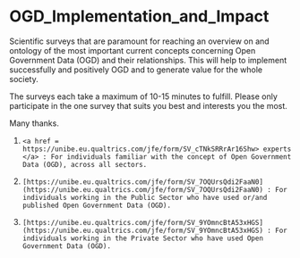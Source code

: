 # OGD_Implementation_and_Impact
Scientific surveys that are paramount for reaching an overview on and ontology of the most important current concepts concerning Open Government Data (OGD) and their relationships. This will help to implement successfully and positively OGD and to generate value for the whole society.

The surveys each take a maximum of 10-15 minutes to fulfill. Please only participate in the one survey that suits you best and interests you the most.

Many thanks.
1)	   <a href = https://unibe.eu.qualtrics.com/jfe/form/SV_cTNkSRRrAr16Shw> experts </a> : For individuals familiar with the concept of Open Government Data (OGD), across all sectors.
2)	   [https://unibe.eu.qualtrics.com/jfe/form/SV_7OQUrsQdi2FaaN0](https://unibe.eu.qualtrics.com/jfe/form/SV_7OQUrsQdi2FaaN0) : For individuals working in the Public Sector who have used or/and published Open Government Data (OGD).
3)	   [https://unibe.eu.qualtrics.com/jfe/form/SV_9YOmncBtA53xHGS](https://unibe.eu.qualtrics.com/jfe/form/SV_9YOmncBtA53xHGS) : For individuals working in the Private Sector who have used Open Government Data (OGD).

